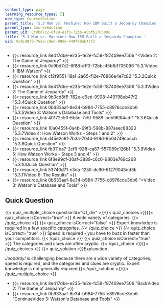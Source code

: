 ```yaml
---
content_type: page
learning_resource_types: []
ocw_type: CourseSection
parent_title: '5.3 Man vs. Machine: How IBM Built a Jeopardy Champion '
parent_type: CourseSection
parent_uid: 0c9bd7c2-6f88-e1f3-72bb-45bfb1705096
title: '5.3 Man vs. Machine: How IBM Built a Jeopardy Champion '
uid: 9b0cd8f6-762e-c9ed-9908-449798eb47f2
---
```


*   {{< resource_link 8e417dbe-e235-1e2e-fc59-f87409ee7506 "\<Video 2: The Game of Jeopardy" >}}
*   {{< resource_link 0c9bd7c2-6f88-e1f3-72bb-45bfb1705096 "5.3.1Video 1: IBM Watson" >}}
*   {{< resource_link cf2f9551-18a1-2a65-f12e-76866e4e7c82 "5.3.2Quick Question" >}}
*   {{< resource_link 8e417dbe-e235-1e2e-fc59-f87409ee7506 "5.3.3Video 2: The Game of Jeopardy" >}}
*   {{< resource_link 9b0cd8f6-762e-c9ed-9908-449798eb47f2 "5.3.4Quick Question" >}}
*   {{< resource_link 0b633aaf-8e34-b984-7755-c8976cde3db6 "5.3.5Video 3: Watson's Database and Tools" >}}
*   {{< resource_link 40172c50-6b5c-7c5f-9589-beb963f4adf1 "5.3.6Quick Question" >}}
*   {{< resource_link 10a0455f-0a4b-69f3-568b-887aeec88323 "5.3.7Video 4: How Watson Works - Steps 1 and 2" >}}
*   {{< resource_link d45e2c9f-7b3a-704d-918d-9b04749cbccb "5.3.8Quick Question" >}}
*   {{< resource_link fb311ba7-2cf6-92ff-ca87-557089c126b1 "5.3.9Video 5: How Watson Works - Steps 3 and 4" >}}
*   {{< resource_link 6f8e99cf-30af-3889-c6c0-9803e769c268 "5.3.10Quick Question" >}}
*   {{< resource_link 53740d71-c3da-1250-dc60-6f279043dd3b "5.3.11Video 6: The Results" >}}
*   {{< resource_link 0b633aaf-8e34-b984-7755-c8976cde3db6 "\>Video 3: Watson's Database and Tools" >}}

Quick Question
--------------

{{< quiz_multiple_choice questionId="Q1_div" >}}{{< quiz_choices >}}{{< quiz_choice isCorrect="true" >}}&nbsp;A wide variety of categories.&nbsp;{{< /quiz_choice >}}
{{< quiz_choice isCorrect="false" >}}&nbsp;Expert knowledge is required in a few specific categories.&nbsp;{{< /quiz_choice >}}
{{< quiz_choice isCorrect="true" >}}&nbsp;Speed is required - you have to buzz in faster than your competitors.&nbsp;{{< /quiz_choice >}}
{{< quiz_choice isCorrect="true" >}}&nbsp;The categories and clues are often cryptic.&nbsp;{{< /quiz_choice >}}{{< /quiz_choices >}}
{{< quiz_solution >}}Explanation

_Jeopardy!_ is challenging because there are a wide variety of categories, speed is required, and the categories and clues are cryptic. Expert knowledge is not generally required.{{< /quiz_solution >}}{{< /quiz_multiple_choice >}}

*   {{< resource_link 8e417dbe-e235-1e2e-fc59-f87409ee7506 "BackVideo 2: The Game of Jeopardy" >}}
*   {{< resource_link 0b633aaf-8e34-b984-7755-c8976cde3db6 "ContinueVideo 3: Watson's Database and Tools" >}}